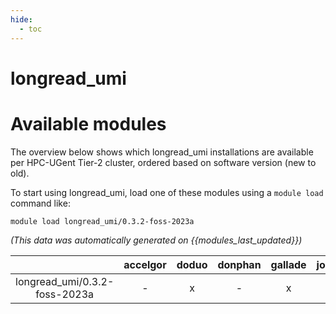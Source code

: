 ```yaml
---
hide:
  - toc
---
```


longread_umi
============

# Available modules


The overview below shows which longread_umi installations are available per HPC-UGent Tier-2 cluster, ordered based on software version (new to old).

To start using longread_umi, load one of these modules using a `module load` command like:

```shell
module load longread_umi/0.3.2-foss-2023a
```

*(This data was automatically generated on {{modules_last_updated}})*

| |accelgor|doduo|donphan|gallade|joltik|litleo|shinx|
| :---: | :---: | :---: | :---: | :---: | :---: | :---: | :---: |
|longread_umi/0.3.2-foss-2023a|-|x|-|x|-|x|x|
